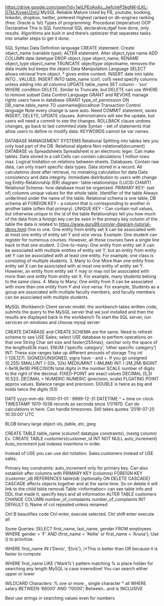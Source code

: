 https://drive.google.com/open?id=1wILPEoAx4o_JwfcjrePSkgNK-tLKL-D7kLXjyeeU2mU
MySQL 
Reliable
Mature
Used by FB, youtube, booking, linkedin, dropbox, twitter, pinterest
Highest ranked on db-engines ranking (free. Oracle is 1st)
Types of programming:
Procedural (imperative)
OOP
Declarative This is SQL
functional
SQL declarative,dgaf how done, only results. Algorithms are built in and there’s optimizer that separates tasks into smaller steps to get it done.

SQL Syntax
Data Definition language
CREATE statement. Create object_name (variable type);
ALTER statement. Alter object_type name ADD COLUMN date datetype
DROP object_type object_name; RENAME object_type object_name
TRUNCATE objecttype objectname, removes the data inside but keeps the object
Data Manipulation Language
SELECT allows retrieval from object. * gives entire content. 
INSERT date into table. INTO...VALUES. INSERT INTO table_name (col1, col1) need specify columns unless adding into all columns
UPDATE table_name SET column - ‘xxx’ WHERE condition
DELETE. Similar to Truncate, but DELETE can use WHERE to remove subset
Data Control Language
GRANT and REVOKE manage rights users have in database
GRANT type_of_permission ON DB_name.table_name TO username@localhost
Transaction Control language
Note every change is save auto. Need COMMIT statement, saves INSERT, DELETE, UPDATE clauses. Administrators will see the update, but users will need a commit to see the changes. 
ROLLBACK clause undoes changes, go back to last commited state
Syntax -  set of statements that allow users  to define or modify data.
KEYWORDS cannot be var names.

DATABASE MANAGEMENT SYSTEMS
Relational
Splitting into tables lets you only load part of the DB. Relational algebra
Non-relational(document)
DATABASE vs Spreadsheets
Spreadsheet is an electronic leger. Can make tables. Data stored in a cell
Cells can contain calculations
1 million rows max. Logical limitation on relations between sheets.
Databases. Contain raw data, can only insert specific data types. Data stored in a record.
All calculations done after retrieval, no mistaking calculation for data
Data consistency and data integrity. Immediate distribution to users with change log
Entity-Relationship (ER) diagram- table relationships (LUCID CHART)
Relational Schema- how database must be organized.
PRIMARY KEY- (set of) columns unique values for the whole table. Identifier of the table
Always underlined under the name of the table. Relational schema is one table, DB schema all
FOREIGN KEY -  a column that is corresponding to another in another table (often that primary).
UNIQUE KEY - Can contain null values, but otherwise unique to the id of the table 
Relationships tell you how much of the data from a foreign key can be seen in the primary key column of the table the data is related to 
https://www.guru99.com/er-diagram-tutorial-dbms.html
One to one. One entity from entity set X can be associated with at most one entity of entity set Y and vice versa.
Example: One student can register for numerous courses. However, all those courses have a single line back to that one student.
2.One-to-many:
One entity from entity set X can be associated with multiple entities of entity set Y, but an entity from entity set Y can be associated with at least one entity.
For example, one class is consisting of multiple students.
3. Many to One
More than one entity from entity set X can be associated with at most one entity of entity set Y. However, an entity from entity set Y may or may not be associated with more than one entity from entity set X.
For example, many students belong to the same class.
4. Many to Many:
One entity from X can be associated with more than one entity from Y and vice versa.
For example, Students as a group are associated with multiple faculty members, and faculty members can be associated with multiple students.



MySQL Workbench
Client server model: the workbench takes written code, submits the query to the MySQL server that we just installed and then the results are displayed back in the workbench
To start the SQL server, run services on windows and choose mysql server

CREATE DATABASE and CREATE SCHEMA are the same. Need to refresh schema to see
USE Sales; select USE database to perform operations on that one
String  Char set size and faster(255max), varchar only the space of the lengths(63k max). ENUM (‘specific category’, ‘other specific category’)
INT: These size ranges take up different amounts of storage
Tiny int (-128,127). SIGNED/UNSIGNED, signs have - and +. If you go unsigned (0,255)
SMALLINT (-32k, 32k)
MEDIUMINT (-8M,8M)
INT (-2M,2M)
BIGINT (-9e18,9e18)
PRECISION total digits in the number
SCALE number of digits to the right of the decimal.
FIXED-POINT are exact values DECIMAL (5,3) 10.523. DECIMAL = NUMERIC 
	NUMERIC (precision, scale)
FLOATING POINT  approx values. Balance range and precision. DOUBLE is twice as big and holds twice the digits (53)

DATE yyyy-mm-dd. 1000-01-01 : 9999-12-31
DATETIME ^ + time on clock
TIMESTAMP 1970-1038 records as seconds since 1/1/1970. Can do calculations in here. Can handle timezones.  Still takes quotes ‘2018-07-25 10:30:00’ UTC

BLOB binary large object xls, jtable, etc, jpeg

CREATE TABLE table_name (column1 datatype constraints), (nextg column)
Ex. CREATE TABLE customers(customer_id INT NOT NULL auto_increment)
Auto_increment just indexes insertions in order.

Instead of USE you can use dot notation. Sales.customers instead of USE sales;

Primary key constraints: auto_increment only for primary key. Can also establish after columns with PRIMARY KEY (columns)
 FOREIGN KEY (customer_id) REFERENCES table(id) [optionally ON DELETE CASCADE]
CASCADE affects objects together and at the same time. So on delete it will link to the child table removal
Table >information> can see table info and DDL that made it, specify keys and all information
ALTER TABLE customers
CHANGE COLUMN number_of_complaints number_of_complaints INT DEFAULT 0;
			Name of col			repeated unless renamed

Ctrl B beautifies code
Ctrl enter, execute selected. Ctrl shift enter execute all

Some Queries:
SELECT 
    first_name, last_name, gender
FROM
    employees
WHERE gender = 'F' AND (first_name = 'Kellie' or first_name = 'Aruna');
Use () to prioritize. 

WHERE first_name IN ('Denis', 'Elvis'); /*This is better than OR because it is faster to compute

WHERE first_name LIKE ('Mark%')  pattern matching % is place holder for searching any length
MySQL is case insensitive! You can search either upper or lower

WILDCARD Characters: % one or more   	_ single character  	* all
WHERE salary BETWEEN ‘66000’ AND ‘70000’;  Between...and is INCLUSIVE

Best use strings in searching values even for numbers

